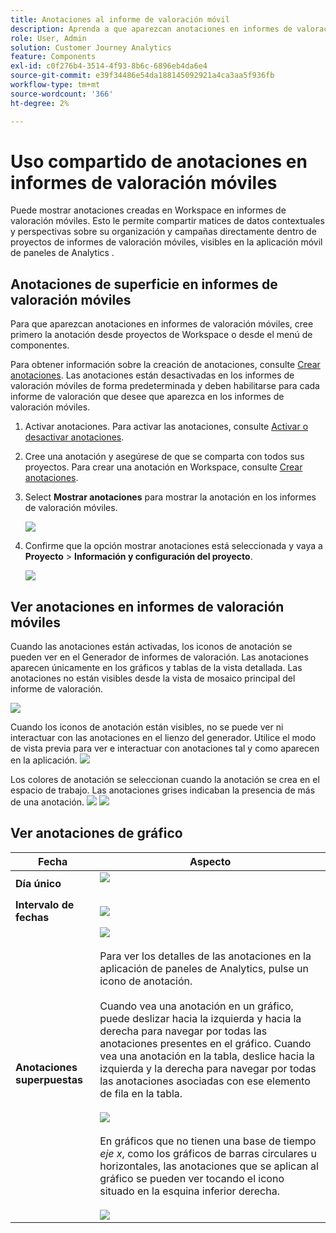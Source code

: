 ```yaml
---
title: Anotaciones al informe de valoración móvil
description: Aprenda a que aparezcan anotaciones en informes de valoración móviles.
role: User, Admin
solution: Customer Journey Analytics
feature: Components
exl-id: c0f276b4-3514-4f93-8b6c-6896eb4da6e4
source-git-commit: e39f34486e54da188145092921a4ca3aa5f936fb
workflow-type: tm+mt
source-wordcount: '366'
ht-degree: 2%

---
```



# Uso compartido de anotaciones en informes de valoración móviles

Puede mostrar anotaciones creadas en Workspace en informes de valoración móviles. Esto le permite compartir matices de datos contextuales y perspectivas sobre su organización y campañas directamente dentro de proyectos de informes de valoración móviles, visibles en la aplicación móvil de paneles de Analytics .

## Anotaciones de superficie en informes de valoración móviles

Para que aparezcan anotaciones en informes de valoración móviles, cree primero la anotación desde proyectos de Workspace o desde el menú de componentes.

Para obtener información sobre la creación de anotaciones, consulte [Crear anotaciones](create-annotations.md). Las anotaciones están desactivadas en los informes de valoración móviles de forma predeterminada y deben habilitarse para cada informe de valoración que desee que aparezca en los informes de valoración móviles.

1. Activar anotaciones. Para activar las anotaciones, consulte [Activar o desactivar anotaciones](overview.md#annotations-on-off).

1. Cree una anotación y asegúrese de que se comparta con todos sus proyectos. Para crear una anotación en Workspace, consulte [Crear anotaciones](create-annotations.md).

1. Select **Mostrar anotaciones** para mostrar la anotación en los informes de valoración móviles.

   ![](assets/show-annotations.png)

1. Confirme que la opción mostrar anotaciones está seleccionada y vaya a **Proyecto** > **Información y configuración del proyecto**.

   ![](assets/project-info-settings.png)

## Ver anotaciones en informes de valoración móviles

Cuando las anotaciones están activadas, los iconos de anotación se pueden ver en el Generador de informes de valoración. Las anotaciones aparecen únicamente en los gráficos y tablas de la vista detallada. Las anotaciones no están visibles desde la vista de mosaico principal del informe de valoración.

![](assets/view-annotations.png)

Cuando los iconos de anotación están visibles, no se puede ver ni interactuar con las anotaciones en el lienzo del generador. Utilice el modo de vista previa para ver e interactuar con anotaciones tal y como aparecen en la aplicación. ![](assets/preview-icon.png)

Los colores de anotación se seleccionan cuando la anotación se crea en el espacio de trabajo. Las anotaciones grises indicaban la presencia de más de una anotación. ![](assets/gray-annotations1.png) ![](assets/gray-annotations2.png)

## Ver anotaciones de gráfico

| Fecha | Aspecto |
| --- | --- |
| **Día único** | ![](assets/single-day-mobile-annotations.png)<br></br> |
| **Intervalo de fechas** | ![](assets/date-range.png) |
| **Anotaciones superpuestas** | ![](assets/overlapping-annotations.png)<br></br>Para ver los detalles de las anotaciones en la aplicación de paneles de Analytics, pulse un icono de anotación. <br></br>Cuando vea una anotación en un gráfico, puede deslizar hacia la izquierda y hacia la derecha para navegar por todas las anotaciones presentes en el gráfico. Cuando vea una anotación en la tabla, deslice hacia la izquierda y la derecha para navegar por todas las anotaciones asociadas con ese elemento de fila en la tabla. <br></br>![](assets/swipe-multiple-annotations.png) <br></br>En gráficos que no tienen una base de tiempo *eje x*, como los gráficos de barras circulares u horizontales, las anotaciones que se aplican al gráfico se pueden ver tocando el icono situado en la esquina inferior derecha.<br></br> ![](assets/charts-without-timebase.png) |
